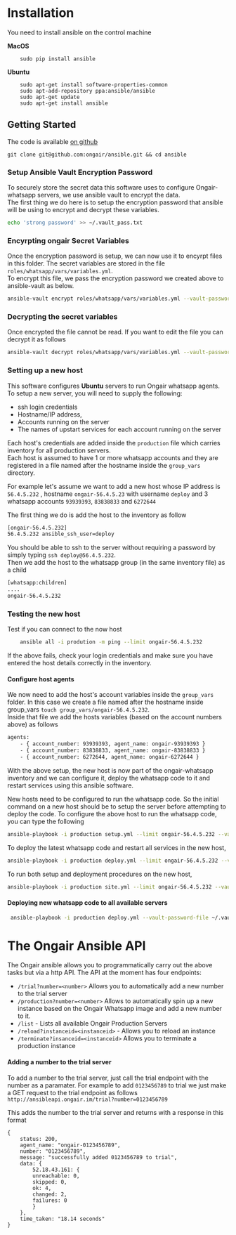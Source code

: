 # Installation #

You need to install ansible on the control machine

**MacOS**
```
    sudo pip install ansible
```

**Ubuntu**
```
    sudo apt-get install software-properties-common
    sudo apt-add-repository ppa:ansible/ansible
    sudo apt-get update
    sudo apt-get install ansible
```

## Getting Started ##
The code is available [on github](https://github.com/ongair/ansible)

```
git clone git@github.com:ongair/ansible.git && cd ansible
```
### Setup Ansible Vault Encryption Password ###

To securely store the secret data this software uses to configure Ongair-whatsapp servers, we use ansible vault to encrypt the data.  
The first thing we do here is to setup the encryption password that ansible will be using to encrypt and decrypt these variables.

```sh 
echo 'strong password' >> ~/.vault_pass.txt
```
### Encyrpting ongair Secret Variables ###
Once the encryption password is setup, we can now use it to encyrpt files in this folder. The secret variables are stored in the file `roles/whatsapp/vars/variables.yml`.  
To encrypt this file, we pass the encryption password we created above to ansible-vault as below.
```sh
ansible-vault encrypt roles/whatsapp/vars/variables.yml --vault-password-file ~/.vault_pass.txt
```
### Decrypting the secret variables ###
Once encrypted the file cannot be read. If you want to edit the file you can decrypt it as follows
```sh 
ansible-vault decrypt roles/whatsapp/vars/variables.yml --vault-password-file ~/.vault_pass.txt
```
### Setting up a new host ###
This software configures **Ubuntu** servers to run Ongair whatsapp agents.
To setup a new server, you will need to supply the following:
- ssh login credentials
- Hostname/IP address, 
- Accounts running on the server
- The names of upstart services for each account running on the server

Each host's credentials are added inside the `production` file which carries inventory for all production servers.  
Each host is assumed to have 1 or more whatsapp accounts and they are registered in a file named after the hostname inside the `group_vars` directory.

For example let's assume we want to add a new host whose IP address is `56.4.5.232` , hostname `ongair-56.4.5.23` with username `deploy` and 3 whatsapp accounts `93939393`, `83838833` and `6272644`

The first thing we do is add the host to the inventory as follow
```sh
[ongair-56.4.5.232]
56.4.5.232 ansible_ssh_user=deploy
```
You should be able to ssh to the server without requiring a password by simply typing `ssh deploy@56.4.5.232`.   
Then we add the host to the whatsapp group (in the same inventory file) as a child
```sh
[whatsapp:children]
....
ongair-56.4.5.232
```
### Testing the new host ###
Test if you can connect to the now host

```sh
    ansible all -i prodution -m ping --limit ongair-56.4.5.232
```
If the above fails, check your login credentials and make sure you have entered the host details correctly in the inventory.

#### Configure host agents ###
We now need to add the host's account variables inside the `group_vars` folder.
In this case we create a file named after the hostname inside group_vars `touch group_vars/ongair-56.4.5.232`.  
Inside that file we add the hosts variables (based on the account numbers above) as follows
```sh
agents:   
    - { account_number: 93939393, agent_name: ongair-93939393 }
    - { account_number: 83838833, agent_name: ongair-83838833 }
    - { account_number: 6272644, agent_name: ongair-6272644 }
```
With the above setup, the new host is now part of the ongair-whatsapp inventory and we can configure it, deploy the whatsapp code to it and restart services using this ansible software.    

New hosts need to be configured to run the whatsapp code. So the initial command on a new host should be to setup the server before attempting to deploy the code.
To configure the above host to run the whatsapp code, you can type the following 
```sh
ansible-playbook -i production setup.yml --limit ongair-56.4.5.232 --vault-password-file ~/.vault_pass.txt
```
To deploy the latest whatsapp code and restart all services in the new host,
```sh
ansible-playbook -i production deploy.yml --limit ongair-56.4.5.232 --vault-password-file ~/.vault_pass.txt
```
To run both setup and deployment procedures on the new host,
```sh
ansible-playbook -i production site.yml --limit ongair-56.4.5.232 --vault-password-file ~/.vault_pass.txt
```
#### Deploying new whatsapp code to all available servers ####

```sh
 ansible-playbook -i production deploy.yml --vault-password-file ~/.vault_pass.txt
```


# The Ongair Ansible API
The Ongair ansible allows you to programmatically carry out the above tasks but via a http API.
The API at the moment has four endpoints:
- `/trial?number=<number>` Allows you to automatically add a new number to the trial server
- `/production?number=<number>` Allows to automatically spin up a new instance based on the Ongair Whatsapp image and add a new number to it.
- `/list` - Lists all available Ongair Production Servers
- `/reload?instanceid=<instanceid>` - Allows you to reload an instance
- `/terminate?insanceid=<instanceid>` Allows you to terminate a production instance



#### Adding a number to the trial server
To add a number to the trial server, just call the trial endpoint with the number as a paramater. For example to add `0123456789` to trial we just make a GET request to the trial endpoint as follows `http://ansibleapi.ongair.im/trial?number=0123456789`

This adds the number to the trial server and returns with a response in this format
```
{
    status: 200,
    agent_name: "ongair-0123456789",
    number: "0123456789",
    message: "successfully added 0123456789 to trial",
    data: {
        52.18.43.161: {
        unreachable: 0,
        skipped: 0,
        ok: 4,
        changed: 2,
        failures: 0
        }
    },
    time_taken: "18.14 seconds"
}
```
